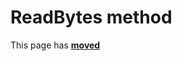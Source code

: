 # ReadBytes method

This page has [**moved**](https://lib-docs.delphidabbler.com/IOUtils/1/API/TPJPipe-ReadBytes)